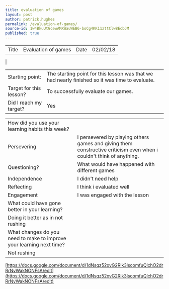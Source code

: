```yaml
---
title: evaluation of games
layout: post
author: patrick.hughes
permalink: /evaluation-of-games/
source-id: 1w4BkuUtGcewAMXWauWEB6-boCg4KK11zttClw8EcbJM
published: true
---
```

<table>
  <tr>
    <td>Title</td>
    <td>Evaluation of games</td>
    <td>Date</td>
    <td>02/02/18</td>
  </tr>
</table>


|

<table>
  <tr>
    <td>Starting point:</td>
    <td>The starting point for this lesson was that we had nearly finished so it was time to evaluate.</td>
  </tr>
  <tr>
    <td>Target for this lesson?</td>
    <td>To successfully evaluate our games.</td>
  </tr>
  <tr>
    <td>Did I reach my target? </td>
    <td>Yes </td>
  </tr>
</table>


<table>
  <tr>
    <td>How did you use your learning habits this week?</td>
    <td></td>
  </tr>
  <tr>
    <td>Persevering</td>
    <td>I persevered by playing others games and giving them constructive criticism even when i couldn't think of anything.</td>
  </tr>
  <tr>
    <td>Questioning?</td>
    <td>What would have happened with different games</td>
  </tr>
  <tr>
    <td>Independence</td>
    <td>I didn't need help</td>
  </tr>
  <tr>
    <td>Reflecting</td>
    <td>I think i evaluated well</td>
  </tr>
  <tr>
    <td>Engagement</td>
    <td>I was engaged with the lesson</td>
  </tr>
  <tr>
    <td>What could have gone better in your learning?</td>
    <td></td>
  </tr>
  <tr>
    <td>Doing it better as in not rushing</td>
    <td></td>
  </tr>
  <tr>
    <td>What changes do you need to make to improve your learning next time?</td>
    <td></td>
  </tr>
  <tr>
    <td>Not rushing</td>
    <td></td>
  </tr>
</table>


[https://docs.google.com/document/d/1dNsqz52xvG2Rlk3lscomfuQlchO2drRrNvWakNONFsA/edit](https://docs.google.com/document/d/1dNsqz52xvG2Rlk3lscomfuQlchO2drRrNvWakNONFsA/edit)

